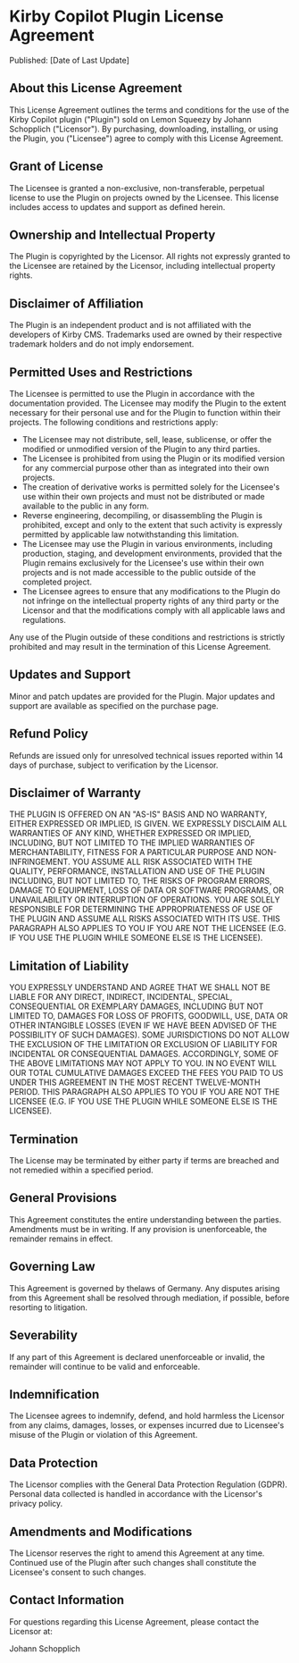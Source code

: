 # Kirby Copilot Plugin License Agreement

Published: [Date of Last Update]

## About this License Agreement

This License Agreement outlines the terms and conditions for the use of the Kirby Copilot plugin ("Plugin") sold on Lemon Squeezy by Johann Schopplich ("Licensor"). By purchasing, downloading, installing, or using the Plugin, you ("Licensee") agree to comply with this License Agreement.

## Grant of License

The Licensee is granted a non-exclusive, non-transferable, perpetual license to use the Plugin on projects owned by the Licensee. This license includes access to updates and support as defined herein.

## Ownership and Intellectual Property

The Plugin is copyrighted by the Licensor. All rights not expressly granted to the Licensee are retained by the Licensor, including intellectual property rights.

## Disclaimer of Affiliation

The Plugin is an independent product and is not affiliated with the developers of Kirby CMS. Trademarks used are owned by their respective trademark holders and do not imply endorsement.

## Permitted Uses and Restrictions

The Licensee is permitted to use the Plugin in accordance with the documentation provided. The Licensee may modify the Plugin to the extent necessary for their personal use and for the Plugin to function within their projects. The following conditions and restrictions apply:

- The Licensee may not distribute, sell, lease, sublicense, or offer the modified or unmodified version of the Plugin to any third parties.
- The Licensee is prohibited from using the Plugin or its modified version for any commercial purpose other than as integrated into their own projects.
- The creation of derivative works is permitted solely for the Licensee's use within their own projects and must not be distributed or made available to the public in any form.
- Reverse engineering, decompiling, or disassembling the Plugin is prohibited, except and only to the extent that such activity is expressly permitted by applicable law notwithstanding this limitation.
- The Licensee may use the Plugin in various environments, including production, staging, and development environments, provided that the Plugin remains exclusively for the Licensee's use within their own projects and is not made accessible to the public outside of the completed project.
- The Licensee agrees to ensure that any modifications to the Plugin do not infringe on the intellectual property rights of any third party or the Licensor and that the modifications comply with all applicable laws and regulations.

Any use of the Plugin outside of these conditions and restrictions is strictly prohibited and may result in the termination of this License Agreement.

## Updates and Support

Minor and patch updates are provided for the Plugin. Major updates and support are available as specified on the purchase page.

## Refund Policy

Refunds are issued only for unresolved technical issues reported within 14 days of purchase, subject to verification by the Licensor.

## Disclaimer of Warranty

THE PLUGIN IS OFFERED ON AN "AS-IS" BASIS AND NO WARRANTY, EITHER EXPRESSED OR IMPLIED, IS GIVEN. WE EXPRESSLY DISCLAIM ALL WARRANTIES OF ANY KIND, WHETHER EXPRESSED OR IMPLIED, INCLUDING, BUT NOT LIMITED TO THE IMPLIED WARRANTIES OF MERCHANTABILITY, FITNESS FOR A PARTICULAR PURPOSE AND NON-INFRINGEMENT. YOU ASSUME ALL RISK ASSOCIATED WITH THE QUALITY, PERFORMANCE, INSTALLATION AND USE OF THE PLUGIN INCLUDING, BUT NOT LIMITED TO, THE RISKS OF PROGRAM ERRORS, DAMAGE TO EQUIPMENT, LOSS OF DATA OR SOFTWARE PROGRAMS, OR UNAVAILABILITY OR INTERRUPTION OF OPERATIONS. YOU ARE SOLELY RESPONSIBLE FOR DETERMINING THE APPROPRIATENESS OF USE OF THE PLUGIN AND ASSUME ALL RISKS ASSOCIATED WITH ITS USE. THIS PARAGRAPH ALSO APPLIES TO YOU IF YOU ARE NOT THE LICENSEE (E.G. IF YOU USE THE PLUGIN WHILE SOMEONE ELSE IS THE LICENSEE).

## Limitation of Liability

YOU EXPRESSLY UNDERSTAND AND AGREE THAT WE SHALL NOT BE LIABLE FOR ANY DIRECT, INDIRECT, INCIDENTAL, SPECIAL, CONSEQUENTIAL OR EXEMPLARY DAMAGES, INCLUDING BUT NOT LIMITED TO, DAMAGES FOR LOSS OF PROFITS, GOODWILL, USE, DATA OR OTHER INTANGIBLE LOSSES (EVEN IF WE HAVE BEEN ADVISED OF THE POSSIBILITY OF SUCH DAMAGES). SOME JURISDICTIONS DO NOT ALLOW THE EXCLUSION OF THE LIMITATION OR EXCLUSION OF LIABILITY FOR INCIDENTAL OR CONSEQUENTIAL DAMAGES. ACCORDINGLY, SOME OF THE ABOVE LIMITATIONS MAY NOT APPLY TO YOU. IN NO EVENT WILL OUR TOTAL CUMULATIVE DAMAGES EXCEED THE FEES YOU PAID TO US UNDER THIS AGREEMENT IN THE MOST RECENT TWELVE-MONTH PERIOD. THIS PARAGRAPH ALSO APPLIES TO YOU IF YOU ARE NOT THE LICENSEE (E.G. IF YOU USE THE PLUGIN WHILE SOMEONE ELSE IS THE LICENSEE).

## Termination

The License may be terminated by either party if terms are breached and not remedied within a specified period.

## General Provisions

This Agreement constitutes the entire understanding between the parties. Amendments must be in writing. If any provision is unenforceable, the remainder remains in effect.

## Governing Law

This Agreement is governed by thelaws of Germany. Any disputes arising from this Agreement shall be resolved through mediation, if possible, before resorting to litigation.

## Severability

If any part of this Agreement is declared unenforceable or invalid, the remainder will continue to be valid and enforceable.

## Indemnification

The Licensee agrees to indemnify, defend, and hold harmless the Licensor from any claims, damages, losses, or expenses incurred due to Licensee's misuse of the Plugin or violation of this Agreement.

## Data Protection

The Licensor complies with the General Data Protection Regulation (GDPR). Personal data collected is handled in accordance with the Licensor's privacy policy.

## Amendments and Modifications

The Licensor reserves the right to amend this Agreement at any time. Continued use of the Plugin after such changes shall constitute the Licensee's consent to such changes.

## Contact Information

For questions regarding this License Agreement, please contact the Licensor at:

Johann Schopplich
